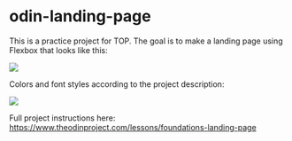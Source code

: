 # odin-landing-page

This is a practice project for TOP. The goal is to make a landing page using Flexbox that looks like this:

<img src="https://cdn.statically.io/gh/TheOdinProject/curriculum/81a5d553f4073e593d23a6ab00d50eef8620796d/foundations/html_css/project/imgs/01.png"/>


Colors and font styles according to the project description:

<img src="https://cdn.statically.io/gh/TheOdinProject/curriculum/a38403e7d81cc8305af16ac48985cfbde87834d6/foundations/html_css/flexbox/project-landing-page/imgs/02.png">


Full project instructions here: 
https://www.theodinproject.com/lessons/foundations-landing-page 
